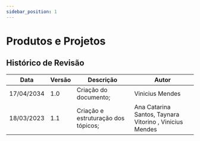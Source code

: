 ```yaml
---
sidebar_position: 1
---
```


# Produtos e Projetos

## Histórico de Revisão

| Data | Versão | Descrição | Autor |
|------|--------|-----------|-------|
|17/04/2034|1.0|Criação do documento;| Vinicius Mendes|
|18/03/2023|1.1|Criação e estruturação dos tópicos;|Ana Catarina Santos, Taynara Vitorino , Vinicius Mendes|